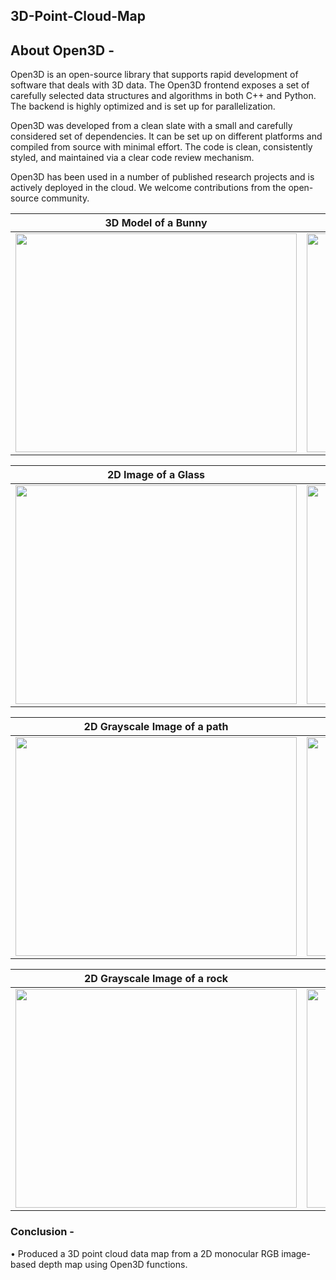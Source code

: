 ## 3D-Point-Cloud-Map

## About Open3D - 
Open3D is an open-source library that supports rapid development of software that deals with 3D data. The Open3D frontend exposes a set of carefully selected data structures and algorithms in both C++ and Python. The backend is highly optimized and is set up for parallelization. 

Open3D was developed from a clean slate with a small and carefully considered set of dependencies. It can be set up on different platforms and compiled from source with minimal effort. The code is clean, consistently styled, and maintained via a clear code review mechanism. 

Open3D has been used in a number of published research projects and is actively deployed in the cloud. We welcome contributions from the open-source community.

  3D Model of a Bunny     |  Point Cloud Data of the Bunny|
| :-----------: | :-----------: |
|   <image src="https://github.com/souvik0306/3D-Point-Cloud-Map/blob/main/Media/Bunny_3D.jpg" width="450" height="350"> | <image src="https://github.com/souvik0306/3D-Point-Cloud-Map/blob/main/Media/Bunny_3D_pcd.jpg" width="450" height="350">    |

  2D Image of a Glass     | Point Cloud Data of the Glass  |
| :-----------: | :-----------: |
|   <image src="https://github.com/souvik0306/3D-Point-Cloud-Map/blob/main/Media/bottle.jpg" width="450" height="350"> | <image src="https://github.com/souvik0306/3D-Point-Cloud-Map/blob/main/Media/point_cloud_bottle.jpg" width="450" height="350">    |

 2D Grayscale Image of a path    | 3D Point Cloud Data of the path |
| :-----------: | :-----------: |
|   <image src="https://github.com/souvik0306/3D-Point-Cloud-Map/blob/main/Media/path.jpg" width="450" height="350"> | <image src="https://github.com/souvik0306/3D-Point-Cloud-Map/blob/main/Media/point_cloud_path.jpg" width="450" height="350">    |

 2D Grayscale Image of a rock    | 3D Point Cloud Data of the path |
| :-----------: | :-----------: |
|   <image src="https://github.com/souvik0306/3D-Point-Cloud-Map/blob/main/Media/pole.jpeg" width="450" height="350"> | <image src="https://github.com/souvik0306/3D-Point-Cloud-Map/blob/main/Media/point_cloud_rock.jpg" width="450" height="350">    |
### Conclusion - 

• Produced a 3D point cloud data map from a 2D monocular RGB image-based depth map using Open3D functions. 